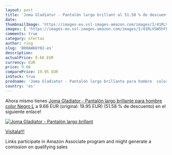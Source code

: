 ```yaml
---
layout: post
title: 'Joma Gladiator - Pantalón largo brillant al 51.58 % de descuento'
date: 
thumbnailImage: 'https://images-eu.ssl-images-amazon.com/images/I/41RLVSW5hFL._SL200_.jpg'
images: [ 'https://images-eu.ssl-images-amazon.com/images/I/41RLVSW5hFL._SL200_.jpg' ]
comments: true
category: ofertas
author: ring
slug: 'B00AW66Y02-es'
description:
actualPrice: 9.66 EUR
currency: EUR
price: 9.66
comparePrice: 19.95 EUR
inStock: true
prodname: 'Joma Gladiator - Pantalón largo brillante para hombre  color Negro  L'
country: 'es'
---
```


Ahora mismo tienes [Joma Gladiator - Pantalón largo brillante para hombre  color Negro  L](https://www.amazon.es/dp/B00AW66Y02/?tag=tolees-21) a 9.66 EUR (original: 19.95 EUR) (51.58 %  de descuento) en el siguiente enlace!

[![Joma Gladiator - Pantalón largo brillant](https://images-eu.ssl-images-amazon.com/images/I/41RLVSW5hFL._SL200_.jpg)](https://www.amazon.es/dp/B00AW66Y02/?tag=tolees-21)

[Visítala!!!](https://www.amazon.es/dp/B00AW66Y02/?tag=tolees-21)

Links participate in Amazon Associate program and might generate a comission on qualifying sales
